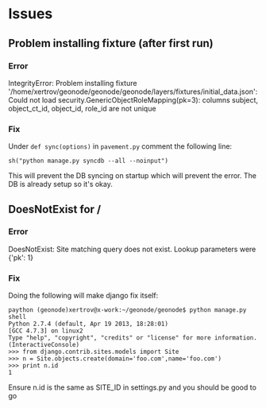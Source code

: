 # Issues

## Problem installing fixture (after first run)

### Error

IntegrityError: Problem installing fixture '/home/xertrov/geonode/geonode/geonode/layers/fixtures/initial_data.json': Could not load security.GenericObjectRoleMapping(pk=3): columns subject, object_ct_id, object_id, role_id are not unique

### Fix

Under `def sync(options)` in `pavement.py` comment the following line:

	sh("python manage.py syncdb --all --noinput")

This will prevent the DB syncing on startup which will prevent the error. The DB is already setup so it's okay.

## DoesNotExist for /

### Error

DoesNotExist: Site matching query does not exist. Lookup parameters were {'pk': 1}

### Fix

Doing the following will make django fix itself:

	paython (geonode)xertrov@x-work:~/geonode/geonode$ python manage.py shell
	Python 2.7.4 (default, Apr 19 2013, 18:28:01) 
	[GCC 4.7.3] on linux2
	Type "help", "copyright", "credits" or "license" for more information.
	(InteractiveConsole)
	>>> from django.contrib.sites.models import Site
	>>> n = Site.objects.create(domain='foo.com',name='foo.com')
	>>> print n.id
	1

Ensure n.id is the same as SITE_ID in settings.py and you should be good to go



